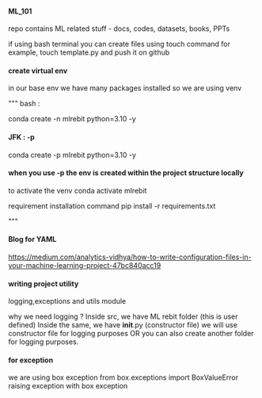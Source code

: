 #### ML_101
repo contains ML related stuff - docs, codes, datasets, books, PPTs

if using bash terminal  you can create files using touch command
for example, touch template.py and push it on github 


#### create virtual env 
in our base env we have many packages installed so we are using venv

"""
bash :

conda create -n mlrebit python=3.10 -y

#### JFK : -p
conda create -p mlrebit python=3.10 -y
#### when you use -p the env is created within the project structure locally

to activate the venv
conda activate mlrebit

requirement installation command
pip install -r requirements.txt

"""

#### Blog for YAML
https://medium.com/analytics-vidhya/how-to-write-configuration-files-in-your-machine-learning-project-47bc840acc19


#### writing project utility 
logging,exceptions and utils module

why we need logging ? 
Inside src, we have ML rebit folder (this is user defined)
Inside the same, we have __init__.py (constructor file)
we will use constructor file for logging purposes
OR you can also create another folder for logging purposes.

#### for exception 
we are using box exception 
from box.exceptions import BoxValueError
raising exception with box exception